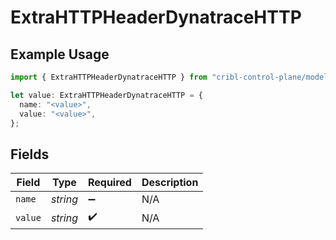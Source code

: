 # ExtraHTTPHeaderDynatraceHTTP

## Example Usage

```typescript
import { ExtraHTTPHeaderDynatraceHTTP } from "cribl-control-plane/models/operations";

let value: ExtraHTTPHeaderDynatraceHTTP = {
  name: "<value>",
  value: "<value>",
};
```

## Fields

| Field              | Type               | Required           | Description        |
| ------------------ | ------------------ | ------------------ | ------------------ |
| `name`             | *string*           | :heavy_minus_sign: | N/A                |
| `value`            | *string*           | :heavy_check_mark: | N/A                |